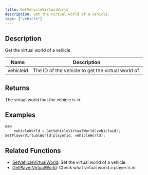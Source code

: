 ```yaml
---
title: GetVehicleVirtualWorld
description: Get the virtual world of a vehicle.
tags: ["vehicle"]
---
```


## Description

Get the virtual world of a vehicle.

| Name      | Description                                        |
| --------- | -------------------------------------------------- |
| vehicleid | The ID of the vehicle to get the virtual world of. |

## Returns

The virtual world that the vehicle is in.

## Examples

```c
new
	vehicleWorld = GetVehicleVirtualWorld(vehicleid);
SetPlayerVirtualWorld(playerid, vehicleWorld);
```

## Related Functions

- [SetVehicleVirtualWorld](SetVehicleVirtualWorld.md): Set the virtual world of a vehicle.
- [GetPlayerVirtualWorld](GetPlayerVirtualWorld.md): Check what virtual world a player is in.
